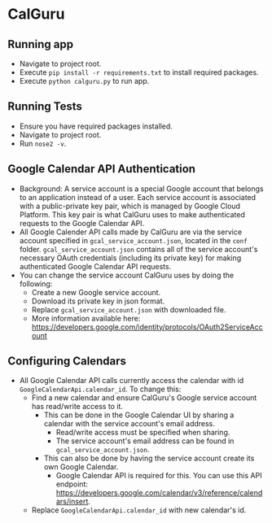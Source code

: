 # CalGuru

## Running app
* Navigate to project root.
* Execute `pip install -r requirements.txt` to install required packages.
* Execute `python calguru.py` to run app.

## Running Tests
* Ensure you have required packages installed.
* Navigate to project root.
* Run `nose2 -v`.

## Google Calendar API Authentication
* Background: A service account is a special Google account that belongs to an
    application instead of a user. Each service account is associated with a
    public-private key pair, which is managed by Google Cloud Platform. This key
    pair is what CalGuru uses to make authenticated requests to the Google
    Calendar API.
* All Google Calender API calls made by CalGuru are via the service account
specified in `gcal_service_account.json`, located in the `conf` folder.
`gcal_service_account.json` contains all of the service account's necessary
OAuth credentials (including its private key) for making authenticated Google
Calendar API requests.
* You can change the service account CalGuru uses by doing the following:
    * Create a new Google service account.
    * Download its private key in json format.
    * Replace `gcal_service_account.json` with downloaded file.
    * More information available here: https://developers.google.com/identity/protocols/OAuth2ServiceAccount

## Configuring Calendars
* All Google Calendar API calls currently access the calendar with id
`GoogleCalendarApi.calendar_id`. To change this:
    * Find a new calendar and ensure CalGuru's Google service account has
    read/write access to it.
        * This can be done in the Google Calendar UI by sharing a calendar
         with the service account's email address.
            * Read/write access must be specified when sharing.
            * The service account's email address can be found in
            `gcal_service_account.json`.
        * This can also be done by having the service account create its own
        Google Calendar.
            * Google Calendar API is required for this. You can use this API endpoint:
            https://developers.google.com/calendar/v3/reference/calendars/insert.
    * Replace `GoogleCalendarApi.calendar_id` with new calendar's id.
